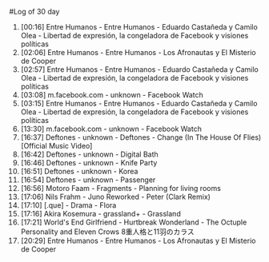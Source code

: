 #Log of 30 day

1. [00:16] Entre Humanos - Entre Humanos - Eduardo Castañeda y Camilo Olea - Libertad de expresión, la congeladora de Facebook y visiones políticas
1. [02:06] Entre Humanos - Entre Humanos - Los Afronautas y El Misterio de Cooper
1. [02:57] Entre Humanos - Entre Humanos - Eduardo Castañeda y Camilo Olea - Libertad de expresión, la congeladora de Facebook y visiones políticas
1. [03:08] m.facebook.com - unknown - Facebook Watch
1. [03:15] Entre Humanos - Entre Humanos - Eduardo Castañeda y Camilo Olea - Libertad de expresión, la congeladora de Facebook y visiones políticas
1. [13:30] m.facebook.com - unknown - Facebook Watch
1. [16:37] Deftones - unknown - Deftones - Change (In The House Of Flies) [Official Music Video]
1. [16:42] Deftones - unknown - Digital Bath
1. [16:46] Deftones - unknown - Knife Party
1. [16:51] Deftones - unknown - Korea
1. [16:54] Deftones - unknown - Passenger
1. [16:56] Motoro Faam - Fragments - Planning for living rooms
1. [17:06] Nils Frahm - Juno Reworked - Peter (Clark Remix)
1. [17:10] [.que] - Drama - Flora
1. [17:16] Akira Kosemura - grassland+ - Grassland
1. [17:21] World's End Girlfriend - Hurtbreak Wonderland - The Octuple Personality and Eleven Crows 8重人格と11羽のカラス
1. [20:29] Entre Humanos - Entre Humanos - Los Afronautas y El Misterio de Cooper
